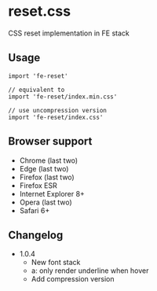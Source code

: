 # reset.css

CSS reset implementation in FE stack

## Usage

```
import 'fe-reset'

// equivalent to
import 'fe-reset/index.min.css'

// use uncompression version
import 'fe-reset/index.css'
```

## Browser support

- Chrome (last two)
- Edge (last two)
- Firefox (last two)
- Firefox ESR
- Internet Explorer 8+
- Opera (last two)
- Safari 6+

## Changelog

- 1.0.4
  + New font stack
  + a: only render underline when hover
  + Add compression version
